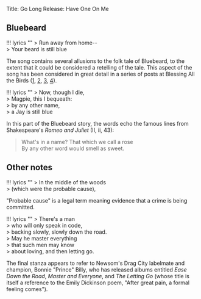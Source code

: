 Title: Go Long
Release: Have One On Me

## Bluebeard ##

!!! lyrics ""
    > Run away from home--  
    > Your beard is still blue

The song contains several allusions to the folk tale of Bluebeard, to the extent that it could be considered a retelling of the tale. This aspect of the song has been considered in great detail in a series of posts at Blessing All the Birds ([1][], [2][], [3][], [4][]).

[1]: http://allthebirds.tumblr.com/post/2993495726/go-longright-over-the-edge-of-the-earth-part
[2]: http://allthebirds.tumblr.com/post/6156489807/go-longright-over-the-edge-of-the-earth-go
[3]: http://allthebirds.tumblr.com/post/8385789144/go-longright-over-the-edge-of-the-earth-go
[4]: http://allthebirds.tumblr.com/post/23938968176/the-bloody-chamber-by-angela-carter-and-go

!!! lyrics ""
    > Now, though I die,  
    > Magpie, this I bequeath:  
    > by any other name,  
    > a Jay is still blue

In this part of the Bluebeard story, the words echo the famous lines from Shakespeare's *Romeo and Juliet* (II, ii, 43):

> What's in a name? That which we call a rose    
> By any other word would smell as sweet.
 
## Other notes ##

!!! lyrics ""
    > In the middle of the woods  
    > (which were the probable cause),

"Probable cause" is a legal term meaning evidence that a crime is being committed.   

!!! lyrics ""
    > There's a man  
    > who will only speak in code,  
    > backing slowly, slowly down the road.    
    > May he master everything  
    > that such men may know  
    > about loving, and then letting go.

The final stanza appears to refer to Newsom's Drag City labelmate and champion, Bonnie "Prince" Billy, who has released albums entitled *Ease Down the Road*, *Master and Everyone*, and *The Letting Go* (whose title is itself a reference to the Emily Dickinson poem, "After great pain, a formal feeling comes"). 